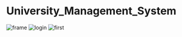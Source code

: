 # University_Management_System
![frame](https://user-images.githubusercontent.com/67367151/142724931-30e788e2-9099-4e0e-8cbb-48e89b340f2a.PNG)
![login](https://user-images.githubusercontent.com/67367151/142726839-405f81ef-f2d1-4608-ad92-13b799e2ea6c.PNG)
![first](https://user-images.githubusercontent.com/67367151/142726907-ac622b51-3514-4829-80c2-bef5e5607369.PNG)
